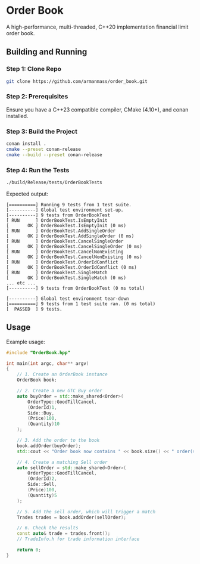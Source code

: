 # Order Book

A high-performance, multi-threaded, C++20 implementation financial limit order book.

## Building and Running

### Step 1: Clone Repo

```bash
git clone https://github.com/armanmass/order_book.git
```

### Step 2: Prerequisites

Ensure you have a C++23 compatible compiler, CMake (4.10+), and conan installed.

### Step 3: Build the Project

```bash
conan install .
cmake --preset conan-release
cmake --build --preset conan-release
```

### Step 4: Run the Tests

```bash
./build/Release/tests/OrderBookTests
```

Expected output:

```
[==========] Running 9 tests from 1 test suite.
[----------] Global test environment set-up.
[----------] 9 tests from OrderBookTest
[ RUN      ] OrderBookTest.IsEmptyInit
[       OK ] OrderBookTest.IsEmptyInit (0 ms)
[ RUN      ] OrderBookTest.AddSingleOrder
[       OK ] OrderBookTest.AddSingleOrder (0 ms)
[ RUN      ] OrderBookTest.CancelSingleOrder
[       OK ] OrderBookTest.CancelSingleOrder (0 ms)
[ RUN      ] OrderBookTest.CancelNonExisting
[       OK ] OrderBookTest.CancelNonExisting (0 ms)
[ RUN      ] OrderBookTest.OrderIdConflict
[       OK ] OrderBookTest.OrderIdConflict (0 ms)
[ RUN      ] OrderBookTest.SingleMatch
[       OK ] OrderBookTest.SingleMatch (0 ms)
... etc ...
[----------] 9 tests from OrderBookTest (0 ms total)

[----------] Global test environment tear-down
[==========] 9 tests from 1 test suite ran. (0 ms total)
[  PASSED  ] 9 tests.
```

## Usage


Example usage:

```cpp
#include "OrderBook.hpp"

int main(int argc, char** argv)
{
    // 1. Create an OrderBook instance
    OrderBook book;

    // 2. Create a new GTC Buy order
    auto buyOrder = std::make_shared<Order>(
        OrderType::GoodTillCancel,
        (OrderId)1,
        Side::Buy,
        (Price)100,
        (Quantity)10
    );

    // 3. Add the order to the book
    book.addOrder(buyOrder);
    std::cout << "Order book now contains " << book.size() << " order(s)." << std::endl;

    // 4. Create a matching Sell order
    auto sellOrder = std::make_shared<Order>(
        OrderType::GoodTillCancel,
        (OrderId)2,
        Side::Sell,
        (Price)100,
        (Quantity)5
    );

    // 5. Add the sell order, which will trigger a match
    Trades trades = book.addOrder(sellOrder);

    // 6. Check the results
    const auto& trade = trades.front();
    // TradeInfo.h for trade information interface

    return 0;
}
```
